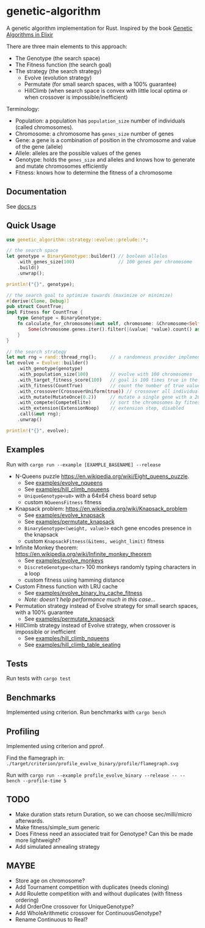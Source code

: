 # genetic-algorithm
A genetic algorithm implementation for Rust.
Inspired by the book [Genetic Algorithms in Elixir](https://pragprog.com/titles/smgaelixir/genetic-algorithms-in-elixir/)

There are three main elements to this approach:
* The Genotype (the search space)
* The Fitness function (the search goal)
* The strategy (the search strategy)
    * Evolve (evolution strategy)
    * Permutate (for small search spaces, with a 100% guarantee)
    * HillClimb (when search space is convex with little local optima or when crossover is impossible/inefficient)

Terminology:
* Population: a population has `population_size` number of individuals (called chromosomes).
* Chromosome: a chromosome has `genes_size` number of genes
* Gene: a gene is a combination of position in the chromosome and value of the gene (allele)
* Allele: alleles are the possible values of the genes
* Genotype: holds the `genes_size` and alleles and knows how to generate and mutate chromosomes efficiently
* Fitness: knows how to determine the fitness of a chromosome

## Documentation

See [docs.rs](https://docs.rs/genetic_algorithm/latest/genetic_algorithm)

## Quick Usage

```rust
use genetic_algorithm::strategy::evolve::prelude::*;

// the search space
let genotype = BinaryGenotype::builder() // boolean alleles
    .with_genes_size(100)                // 100 genes per chromosome
    .build()
    .unwrap();

println!("{}", genotype);

// the search goal to optimize towards (maximize or minimize)
#[derive(Clone, Debug)]
pub struct CountTrue;
impl Fitness for CountTrue {
    type Genotype = BinaryGenotype;
    fn calculate_for_chromosome(&mut self, chromosome: &Chromosome<Self::Genotype>) -> Option<FitnessValue> {
        Some(chromosome.genes.iter().filter(|&value| *value).count() as FitnessValue)
    }
}

// the search strategy
let mut rng = rand::thread_rng();     // a randomness provider implementing Trait rand::Rng
let evolve = Evolve::builder()
    .with_genotype(genotype)
    .with_population_size(100)        // evolve with 100 chromosomes
    .with_target_fitness_score(100)   // goal is 100 times true in the best chromosome
    .with_fitness(CountTrue)          // count the number of true values in the chromosomes
    .with_crossover(CrossoverUniform(true)) // crossover all individual genes between 2 chromosomes for offspring
    .with_mutate(MutateOnce(0.2))     // mutate a single gene with a 20% probability per chromosome
    .with_compete(CompeteElite)       // sort the chromosomes by fitness to determine crossover order
    .with_extension(ExtensionNoop)    // extension step, disabled
    .call(&mut rng);
    .unwrap()

println!("{}", evolve);
```

## Examples
Run with `cargo run --example [EXAMPLE_BASENAME] --release`

* N-Queens puzzle https://en.wikipedia.org/wiki/Eight_queens_puzzle.
    * See [examples/evolve_nqueens](../main/examples/evolve_nqueens.rs)
    * See [examples/hill_climb_nqueens](../main/examples/hill_climb_nqueens.rs)
    * `UniqueGenotype<u8>` with a 64x64 chess board setup
    * custom `NQueensFitness` fitness
* Knapsack problem: https://en.wikipedia.org/wiki/Knapsack_problem
    * See [examples/evolve_knapsack](../main/examples/evolve_knapsack.rs)
    * See [examples/permutate_knapsack](../main/examples/permutate_knapsack.rs)
    * `BinaryGenotype<(weight, value)>` each gene encodes presence in the knapsack
    * custom `KnapsackFitness(&items, weight_limit)` fitness
* Infinite Monkey theorem: https://en.wikipedia.org/wiki/Infinite_monkey_theorem
    * See [examples/evolve_monkeys](../main/examples/evolve_monkeys.rs)
    * `DiscreteGenotype<char>` 100 monkeys randomly typing characters in a loop
    * custom fitness using hamming distance
* Custom Fitness function with LRU cache
    * See [examples/evolve_binary_lru_cache_fitness](../main/examples/evolve_binary_lru_cache_fitness.rs)
    * _Note: doesn't help performance much in this case..._
* Permutation strategy instead of Evolve strategy for small search spaces, with a 100% guarantee
    * See [examples/permutate_knapsack](../main/examples/permutate_knapsack.rs)
* HillClimb strategy instead of Evolve strategy, when crossover is impossible or inefficient
    * See [examples/hill_climb_nqueens](../main/examples/hill_climb_nqueens.rs)
    * See [examples/hill_climb_table_seating](../main/examples/hill_climb_table_seating.rs)


## Tests
Run tests with `cargo test`

## Benchmarks
Implemented using criterion. Run benchmarks with `cargo bench`

## Profiling
Implemented using criterion and pprof.

Find the flamegraph in: `./target/criterion/profile_evolve_binary/profile/flamegraph.svg`

Run with `cargo run --example profile_evolve_binary --release -- --bench --profile-time 5`

## TODO
* Make duration stats return Duration, so we can choose sec/milli/micro afterwards.
* Make fitness/simple_sum generic
* Does Fitness need an associated trait for Genotype? Can this be made more lightweight?
* Add simulated annealing strategy

## MAYBE
* Store age on chromosome?
* Add Tournament competition with duplicates (needs cloning)
* Add Roulette competition with and without duplicates (with fitness ordering)
* Add OrderOne crossover for UniqueGenotype?
* Add WholeArithmetic crossover for ContinuousGenotype?
* Rename Continuous to Real?
